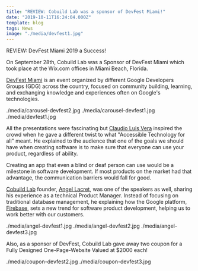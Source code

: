 ```yaml
---
title: "REVIEW: Cobuild Lab was a sponsor of DevFest Miami!"
date: "2019-10-11T16:24:04.000Z"
template: blog
tags: News
image: "./media/devfest1.jpg"
---
```


<title-2>REVIEW: DevFest Miami 2019 a Success!</title-2>

On September 28th, Cobuild Lab was a Sponsor of DevFest Miami which took place at the Wix.com offices in Miami Beach, Florida. 

[DevFest Miami](https://devfestmiami.org/) is an event organized by different Google Developers Groups (GDG) across the country, focused on community building, learning, and exchanging knowledge and experiences often on Google's technologies.

<carousel folder='blog'>
./media/carousel-devfest2.jpg
</carousel>
<carousel folder='blog'>
./media/carousel-devfest1.jpg
./media/devfest1.jpg
</carousel>

All the presentations were fascinating but [Claudio Luis Vera](https://www.linkedin.com/in/claudioluisvera/) inspired the crowd when he gave a different twist to what "Accessible Technology for all" meant. He explained to the audience that one of the goals we should have when creating software is to make sure that everyone can use your product, regardless of ability. 

Creating an app that even a blind or deaf person can use would be a milestone in software development. If most products on the market had that advantage, the communication barriers would fall for good.

[Cobuild Lab](https://cobuildlab.com/) founder, [Angel Lacret](https://www.linkedin.com/in/alacret), was one of the speakers as well, sharing his experience as a technical Product Manager. Instead of focusing on traditional database management, he explaining how the Google platform, [Firebase](https://firebase.google.com/?hl=es-419), sets a new trend for software product development, helping us to work better with our customers.

<carousel folder='blog'>
./media/angel-devfest1.jpg
./media/angel-devfest2.jpg
./media/angel-devfest3.jpg
</carousel>

<title-5>Also, as a sponsor of DevFest, Cobuild Lab gave away two coupon for a Fully Designed One-Page-Website Valued at $2000 each!</title-5>

<carousel folder='blog'>
./media/coupon-devfest2.jpg
./media/coupon-devfest3.jpg
</carousel>

<!-- <carousel folder='blog'>
./media/coupon-devfest1.jpg
</carousel> -->